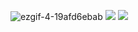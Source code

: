 
![ezgif-4-19afd6ebab](https://user-images.githubusercontent.com/92919697/158033656-9ef088f9-c08a-4084-a5cc-7faddf7891ee.gif)
<img src="https://github-readme-stats.vercel.app/api?username=neyaznafiz&show_icons=true&theme=light&line_height=27"> <img src="https://github-readme-stats.vercel.app/api/top-langs/?username=neyaznafiz&theme=light&hide_langs_below=1">
